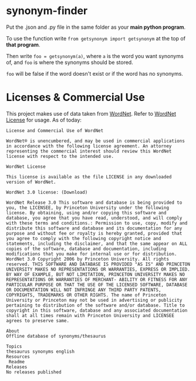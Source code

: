 # synonym-finder

Put the .json and .py file in the same folder as your **main python program**.

To use the function write `from getsynonym import getsynonym` at the top of **that program**.

Then write `foo = getsynonym(a)`, where `a` is the word you want synonyms of, and `foo` is where the synonyms should be stored.

`foo` will be false if the word doesn't exist or if the word has no synonyms.

# Licenses & Commercial Use

This project makes use of data taken from [WordNet](https://wordnet.princeton.edu/). Refer to [WordNet License](https://wordnet.princeton.edu/license-and-commercial-use) for usage. As of today:
```
License and Commercial Use of WordNet

WordNet® is unencumbered, and may be used in commercial applications in accordance with the following license agreement. An attorney representing the commercial interest should review this WordNet license with respect to the intended use.

WordNet License

This license is available as the file LICENSE in any downloaded version of WordNet.

WordNet 3.0 license: (Download)

WordNet Release 3.0 This software and database is being provided to you, the LICENSEE, by Princeton University under the following license. By obtaining, using and/or copying this software and database, you agree that you have read, understood, and will comply with these terms and conditions.: Permission to use, copy, modify and distribute this software and database and its documentation for any purpose and without fee or royalty is hereby granted, provided that you agree to comply with the following copyright notice and statements, including the disclaimer, and that the same appear on ALL copies of the software, database and documentation, including modifications that you make for internal use or for distribution. WordNet 3.0 Copyright 2006 by Princeton University. All rights reserved. THIS SOFTWARE AND DATABASE IS PROVIDED "AS IS" AND PRINCETON UNIVERSITY MAKES NO REPRESENTATIONS OR WARRANTIES, EXPRESS OR IMPLIED. BY WAY OF EXAMPLE, BUT NOT LIMITATION, PRINCETON UNIVERSITY MAKES NO REPRESENTATIONS OR WARRANTIES OF MERCHANT- ABILITY OR FITNESS FOR ANY PARTICULAR PURPOSE OR THAT THE USE OF THE LICENSED SOFTWARE, DATABASE OR DOCUMENTATION WILL NOT INFRINGE ANY THIRD PARTY PATENTS, COPYRIGHTS, TRADEMARKS OR OTHER RIGHTS. The name of Princeton University or Princeton may not be used in advertising or publicity pertaining to distribution of the software and/or database. Title to copyright in this software, database and any associated documentation shall at all times remain with Princeton University and LICENSEE agrees to preserve same.

About
Offline database of synonyms/thesaurus

Topics
thesaurus synonyms english
Resources
 Readme
Releases
No releases published
```
